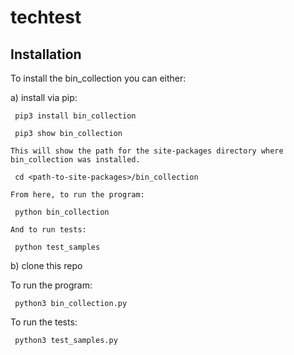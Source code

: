 # techtest 

## Installation

To install the bin_collection you can either:

 a)  install via pip:
     
     pip3 install bin_collection
    
     pip3 show bin_collection
     
    This will show the path for the site-packages directory where bin_collection was installed.
    
     cd <path-to-site-packages>/bin_collection
     
    From here, to run the program:
     
     python bin_collection
     
    And to run tests:
    
     python test_samples
     
     

b)  clone this repo


To run the program:
    
     python3 bin_collection.py

To run the tests:

     python3 test_samples.py
